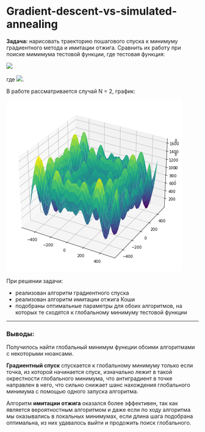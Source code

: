 # Gradient-descent-vs-simulated-annealing

**Задача:** нарисовать траекторию пошагового спуска к минимуму градиентного метода и имитации отжига. Сравнить их работу при поиске мимимума тестовой функции, где тестовая функция: 

![](https://latex.codecogs.com/svg.image?min(418.9829N&plus;\sum\limits_{i=1}^{N}(-x_i\cdot&space;sin(\sqrt{|x_i|}))),)

где ![](https://latex.codecogs.com/svg.image?-500\leq&space;x_i\leq&space;500).

В работе рассматривается случай N = 2, график: 

![Image alt](https://github.com/valerizabby/Gradient-descent-vs-simulated-annealing/raw/main/picture/3D-graphic.png)

При решении задачи:
- реализован алгоритм градиентного спуска
- реализован алгоритм имитации отжига Коши
- подобраны оптимальные параметры для обоих алгоритмов, на которых те сходятся к глобальному минимуму тестовой функции

___
### Выводы:
Получилось найти глобальный минимум функции обоими алгоритмами с некоторыми нюансами.

**Градиентный спуск** спускается к глобальному минимуму только если точка, из которой начинается спуск, изначально лежит в такой окрестности глобального минимума, что антиградиент в точке направлен в него, что сильно снижает шанс нахождения глобального минимума с помощью одного запуска алгоритма.

Алгоритм **имитации отжига** оказался более эффективен, так как является вероятностным алгоритмом и даже если по ходу алгоритма мы оказывались в локальных минимумах, если длина шага подобрана оптимальна, из них удавалось выйти и продожить поиск глобального.
